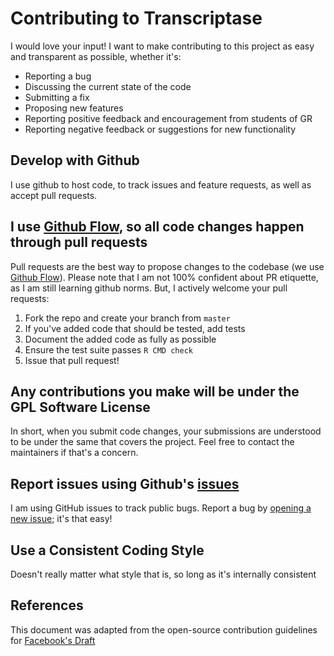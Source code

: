 # Contributing to Transcriptase

I would love your input! I want to make contributing to this project
as easy and transparent as possible, whether it's:

- Reporting a bug
- Discussing the current state of the code
- Submitting a fix
- Proposing new features
- Reporting positive feedback and encouragement from students of GR
- Reporting negative feedback or suggestions for new functionality


##  Develop with Github

I use github to host code, to track issues and feature requests, as
well as accept pull requests.

## I use [Github Flow](https://guides.github.com/introduction/flow/index.html), so all code changes happen through pull requests

Pull requests are the best way to propose changes to the codebase (we
use [Github
Flow](https://guides.github.com/introduction/flow/index.html)).
Please note that I am not 100% confident about PR etiquette, as I am
still learning github norms.  But, I actively welcome your pull
requests:

1. Fork the repo and create your branch from `master`
2. If you've added code that should be tested, add tests
3. Document the added code as fully as possible
3. Ensure the test suite passes `R CMD check`
4. Issue that pull request!

## Any contributions you make will be under the GPL Software License

In short, when you submit code changes, your submissions are
understood to be under the same that covers the project.  Feel free to
contact the maintainers if that's a concern.

## Report issues using Github's [issues](https://github.com/RobinHankin/clock/issues)

I am using GitHub issues to track public bugs.  Report a bug by [opening a new issue](); it's that easy!

## Use a Consistent Coding Style

Doesn't really matter what style that is, so long as it's internally consistent


## References
This document was adapted from the open-source contribution guidelines for [Facebook's Draft](https://github.com/facebook/draft-js/blob/a9316a723f9e918afde44dea68b5f9f39b7d9b00/CONTRIBUTING.md)
